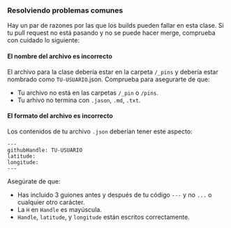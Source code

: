 ### Resolviendo problemas comunes

Hay un par de razones por las que los builds pueden fallar en esta clase. Si tu pull request no está pasando y no se puede hacer merge, comprueba con cuidado lo siguiente:

#### El nombre del archivo es incorrecto

El archivo para la clase debería estar en la carpeta `/_pins` y debería estar nombrado como `TU-USUARIO`.json. Comprueba para asegurarte de que:

 - Tu archivo no está en las carpetas `/_pin` o `/pins`.
 - Tu arhivo no termina con `.jason`, `.md`, `.txt`.

#### El formato del archivo es incorrecto

Los contenidos de tu archivo `.json` deberían tener este aspecto:

  ```
  ---
  githubHandle: TU-USUARIO
  latitude:
  longitude:
  ---

  ```

Asegúrate de que:

- Has incluido 3 guiones antes y después de tu código `---` y no `...` o cualquier otro carácter.
- La `H` en `Handle` es mayúscula.
- `Handle`, `latitude`, y `longitude` están escritos correctamente.
